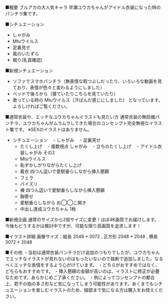 ■概要
ブルアカの大人気キャラ 早瀬ユウカちゃんがアイドル衣装になった時のパンチラ集です。

■シチュエーション
- しゃがみ
- Mtuウイルス
- 足裏見せ
- 風のいたずら
- 眠り(乳首確認)

■新規シチュエーション
- ソファでスマホパンチラ（無表情な暇つぶしだったり、いろいろな動画を見ており、表情が色々と変わるようにしました）
- ベッドで後ろから（寝ていたりこちらを見ていたり）
- 歌っている時の Mtuウイルス（汗ばんだ感じにしました）
となっています。よろしければご覧ください。

■通常衣装や、エッチなユウカちゃんイラストも見たい方
通常衣装の無防備パンチラ、ユウカちゃんがムラムラしてきた場合のコンセンプト完全無視なイラスト集です。
※SEXのイラストはありません。
- シチュエーション
　- しゃがみ
　- 足裏見せ
  - たくし上げ
　- 複数視点 しゃがみ
　- 立ちのたくし上げ
　- アイドル衣装しゃがみ その2
  - Mtuウイルス
  - 恥ずかしがりながらたくし上げ
  - 着衣 四つん這いで愛駅垂らしながら挿入懇願
  - フェラ
  - パイズリ
  - 裸 四つん這いで愛駅垂らしながら挿入懇願
  - 胸寄せ
  - 愛駅垂らしながら お◯◯こ開き
  - 中出し達成ユウカちゃん 1枚

■新規企画
通常のサイズから2倍サイズに変更！ほぼ4K画質でお届けします。
今後もどうするかは検討中ですが、可能な限り高画質を追求します！ 

■イラスト詳細
画像サイズ：縦長 2048 * 3072 , 正方形 2048 * 2048 , 横長 3072 * 2048

■その他
・当初は通常衣装パンチラだけ追加のつもりでしたが、ユウカちゃんでエッチなイラストが見れないのはもったいないので独断で追加しました。なるべくエッチな表情をするよう心がけています。
・どちらがおすすめではなく、どちらもおすすめです。
・挿入懇願の金額が高いのは、イラストに修正が必要なためです。あらかじめご了承ください。
・例によってコンセンプトの都合上、若干の指の多さ形など気になってしまう可能性があります。あくまでもシチュエーションを楽しむイラストのため、細部まで気になる方は購入をお控えください。